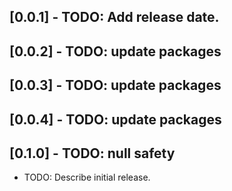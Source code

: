 ## [0.0.1] - TODO: Add release date.
## [0.0.2] - TODO: update packages
## [0.0.3] - TODO: update packages
## [0.0.4] - TODO: update packages
## [0.1.0] - TODO: null safety

* TODO: Describe initial release.
